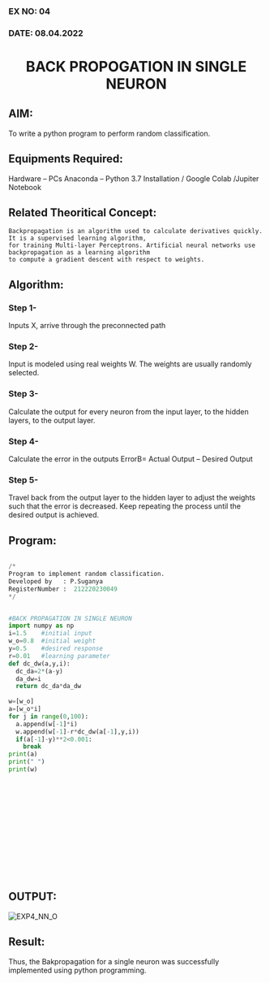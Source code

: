 ### EX NO: 04
### DATE: 08.04.2022
# <p align="center"> BACK PROPOGATION IN SINGLE NEURON </P>

## AIM:
To write a python program to perform random classification.

## Equipments Required:
Hardware – PCs
Anaconda – Python 3.7 Installation / Google Colab /Jupiter Notebook

## Related Theoritical Concept:
    Backpropagation is an algorithm used to calculate derivatives quickly. It is a supervised learning algorithm, 
    for training Multi-layer Perceptrons. Artificial neural networks use backpropagation as a learning algorithm 
    to compute a gradient descent with respect to weights.  
    
## Algorithm:
### Step 1- 
   Inputs X, arrive through the preconnected path
### Step 2-
   Input is modeled using real weights W. The weights are usually randomly selected.
### Step 3- 
   Calculate the output for every neuron from the input layer, to the hidden layers, to the output layer.
### Step 4- 
   Calculate the error in the outputs
              ErrorB= Actual Output – Desired Output
### Step 5-
   Travel back from the output layer to the hidden layer to adjust the weights such that the error is decreased. Keep repeating the process until the desired output is achieved.
   
## Program:


```python

/*
Program to implement random classification.
Developed by   : P.Suganya
RegisterNumber :  212220230049
*/


#BACK PROPAGATION IN SINGLE NEURON
import numpy as np
i=1.5    #initial input
w_o=0.8  #initial weight
y=0.5    #desired response
r=0.01   #learning parameter
def dc_dw(a,y,i):
  dc_da=2*(a-y)
  da_dw=i
  return dc_da*da_dw
  
w=[w_o]
a=[w_o*i]
for j in range(0,100):
  a.append(w[-1]*i)
  w.append(w[-1]-r*dc_dw(a[-1],y,i))
  if(a[-1]-y)**2<0.001:
    break
print(a)
print(" ")
print(w)

```

</br>
</br>
</br>
</br>
</br>
</br>
</br>
</br>
</br>
</br>
</br>

## OUTPUT:

![EXP4_NN_O](https://user-images.githubusercontent.com/77089743/165778649-75d6dc4a-a368-4aed-9a9a-fded74d0b693.PNG)

## Result:
   Thus, the Bakpropagation for a single neuron was successfully implemented using python programming.
